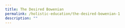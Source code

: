 ```yaml
---
title: The Desired Bowenian
permalink: /holistic-education/the-desired-bowenian-1
description: ""
---
```

